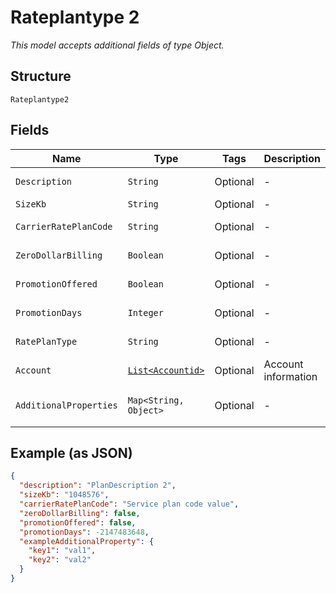 
# Rateplantype 2

*This model accepts additional fields of type Object.*

## Structure

`Rateplantype2`

## Fields

| Name | Type | Tags | Description | Getter | Setter |
|  --- | --- | --- | --- | --- | --- |
| `Description` | `String` | Optional | - | String getDescription() | setDescription(String description) |
| `SizeKb` | `String` | Optional | - | String getSizeKb() | setSizeKb(String sizeKb) |
| `CarrierRatePlanCode` | `String` | Optional | - | String getCarrierRatePlanCode() | setCarrierRatePlanCode(String carrierRatePlanCode) |
| `ZeroDollarBilling` | `Boolean` | Optional | - | Boolean getZeroDollarBilling() | setZeroDollarBilling(Boolean zeroDollarBilling) |
| `PromotionOffered` | `Boolean` | Optional | - | Boolean getPromotionOffered() | setPromotionOffered(Boolean promotionOffered) |
| `PromotionDays` | `Integer` | Optional | - | Integer getPromotionDays() | setPromotionDays(Integer promotionDays) |
| `RatePlanType` | `String` | Optional | - | String getRatePlanType() | setRatePlanType(String ratePlanType) |
| `Account` | [`List<Accountid>`](../../doc/models/accountid.md) | Optional | Account information | List<Accountid> getAccount() | setAccount(List<Accountid> account) |
| `AdditionalProperties` | `Map<String, Object>` | Optional | - | Object getAdditionalProperty(String key) | additionalProperty(String key, Object value) |

## Example (as JSON)

```json
{
  "description": "PlanDescription 2",
  "sizeKb": "1048576",
  "carrierRatePlanCode": "Service plan code value",
  "zeroDollarBilling": false,
  "promotionOffered": false,
  "promotionDays": -2147483648,
  "exampleAdditionalProperty": {
    "key1": "val1",
    "key2": "val2"
  }
}
```

